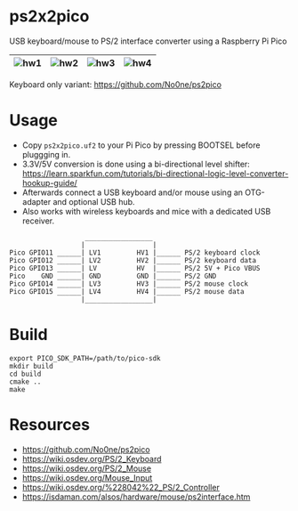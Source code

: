 # ps2x2pico
USB keyboard/mouse to PS/2 interface converter using a Raspberry Pi Pico


|![hw1](https://raw.githubusercontent.com/No0ne/ps2x2pico/main/hw1.jpg) |![hw2](https://raw.githubusercontent.com/No0ne/ps2x2pico/main/hw2.jpg) |![hw3](https://raw.githubusercontent.com/No0ne/ps2x2pico/main/hw3.jpg) |![hw4](https://raw.githubusercontent.com/No0ne/ps2x2pico/main/hw4.jpg) |
|-|-|-|-|

Keyboard only variant: https://github.com/No0ne/ps2pico

# Usage
* Copy `ps2x2pico.uf2` to your Pi Pico by pressing BOOTSEL before pluggging in.
* 3.3V/5V conversion is done using a bi-directional level shifter: https://learn.sparkfun.com/tutorials/bi-directional-logic-level-converter-hookup-guide/
* Afterwards connect a USB keyboard and/or mouse using an OTG-adapter and optional USB hub.
* Also works with wireless keyboards and mice with a dedicated USB receiver.
```
                   _________________
                  |                 |
Pico GPIO11 ______| LV1         HV1 |______ PS/2 keyboard clock
Pico GPIO12 ______| LV2         HV2 |______ PS/2 keyboard data
Pico GPIO13 ______| LV          HV  |______ PS/2 5V + Pico VBUS
Pico    GND ______| GND         GND |______ PS/2 GND
Pico GPIO14 ______| LV3         HV3 |______ PS/2 mouse clock
Pico GPIO15 ______| LV4         HV4 |______ PS/2 mouse data
                  |_________________|
```

# Build
```
export PICO_SDK_PATH=/path/to/pico-sdk
mkdir build
cd build
cmake ..
make
```

# Resources
* https://github.com/No0ne/ps2pico
* https://wiki.osdev.org/PS/2_Keyboard
* https://wiki.osdev.org/PS/2_Mouse
* https://wiki.osdev.org/Mouse_Input
* https://wiki.osdev.org/%228042%22_PS/2_Controller
* https://isdaman.com/alsos/hardware/mouse/ps2interface.htm
